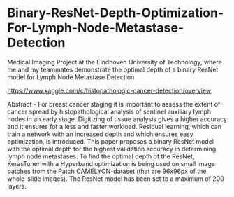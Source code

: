 # Binary-ResNet-Depth-Optimization-For-Lymph-Node-Metastase-Detection
Medical Imaging Project at the Eindhoven University of Technology, where me and my teammates demonstrate the optimal depth of a binary ResNet model for Lymph Node Metastase Detection

https://www.kaggle.com/c/histopathologic-cancer-detection/overview

Abstract - For breast cancer staging it is important to assess the extent of cancer spread by histopathological analysis of sentinel auxiliary lymph nodes in an early stage. Digitizing of tissue analysis gives a higher accuracy and it ensures for a less and faster workload. Residual learning, which can train a network with an increased depth and which ensures easy optimization, is introduced. This paper proposes a binary ResNet model with the optimal depth for the highest validation accuracy in determining lymph node metastases. To find the optimal depth of the ResNet, KerasTuner with a Hyperband optimization is being used on small image patches from the Patch CAMELYON-dataset (that are 96x96px of the whole-slide images). The ResNet model has been set to a maximum of 200 layers.
